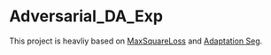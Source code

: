 # Adversarial_DA_Exp
This project is heavliy based on [MaxSquareLoss](https://github.com/ZJULearning/MaxSquareLoss) and [Adaptation Seg](https://github.com/YangZhang4065/AdaptationSeg). 

